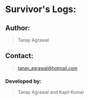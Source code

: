 # Survivor's Logs:

> 

## Author:

> Tanay Agrawal

## Contact:

> tanay_agrawal@hotmail.com

### Developed by:

> Tanay Agrawal and Kapil Kumar
